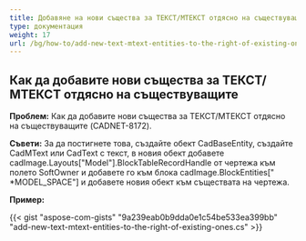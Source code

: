 ```yaml
---
title: Добавяне на нови същества за ТЕКСТ/МТЕКСТ отдясно на съществуващите
type: документация
weight: 17
url: /bg/how-to/add-new-text-mtext-entities-to-the-right-of-existing-ones/
---
```


## **Как да добавите нови същества за ТЕКСТ/МТЕКСТ отдясно на съществуващите**

**Проблем:** Как да добавите нови същества за ТЕКСТ/МТЕКСТ отдясно на съществуващите (CADNET-8172).

**Съвети:** За да постигнете това, създайте обект CadBaseEntity, създайте CadMText или CadText с текст, в новия обект добавете cadImage.Layouts["Model"].BlockTableRecordHandle от чертежа към полето SoftOwner и добавете го към блока cadImage.BlockEntities[" *MODEL_SPACE"] и добавете новия обект към съществата на чертежа.

**Пример:**

{{< gist "aspose-com-gists" "9a239eab0b9dda0e1c54be533ea399bb" "add-new-text-mtext-entities-to-the-right-of-existing-ones.cs" >}}
